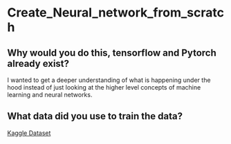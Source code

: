 # Create_Neural_network_from_scratch

## Why would you do this, tensorflow and Pytorch already exist?
I wanted to get a deeper understanding of what is happening under the hood instead of just looking at the higher level concepts of machine learning and neural networks. 


## What data did you use to train the data?
[Kaggle Dataset](https://www.kaggle.com/datasets/atharvasoundankar/global-music-streaming-trends-and-listener-insights?resource=download)

